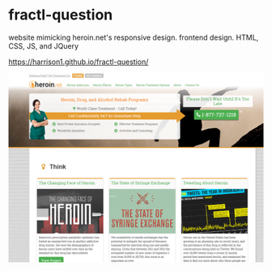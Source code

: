 # fractl-question
website mimicking heroin.net's responsive design. frontend design. HTML, CSS, JS, and JQuery

https://harrison1.github.io/fractl-question/

![Alt text](screenshot1.png)
